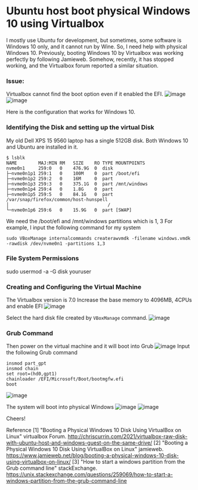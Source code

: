 # Ubuntu host boot physical Windows 10 using Virtualbox

I mostly use Ubuntu for development, but sometimes, some software is Windows 10 only, and it cannot run by Wine. So, I need help with physical Windows 10. Previously, booting Windows 10 by Virtualbox was working perfectly by following Jamieweb. Somehow, recently, it has stopped working, and the Virtualbox forum reported a similar situation.

### Issue:
Virtualbox cannot find the boot option even if it enabled the EFI.
![image](./images/1_win_boot_fail.png)
![image](./images/2_win_boot_fail_boot_options.png)


Here is the configuration that works for Windows 10. 


### Identifying the Disk and setting up the virtual Disk
   
My old Dell XPS 15 9560 laptop has a single 512GB disk. Both Windows 10 and Ubuntu are installed in it. 
```
$ lsblk
NAME        MAJ:MIN RM   SIZE    RO TYPE MOUNTPOINTS
nvme0n1     259:0   0    476.9G  0  disk 
├─nvme0n1p1 259:1   0    100M    0  part /boot/efi
├─nvme0n1p2 259:2   0    16M     0  part 
├─nvme0n1p3 259:3   0    375.1G  0  part /mnt/windows
├─nvme0n1p4 259:4   0    1.8G    0  part 
├─nvme0n1p5 259:5   0    84.1G   0  part /var/snap/firefox/common/host-hunspell
│                                     /
└─nvme0n1p6 259:6   0    15.9G   0  part [SWAP]
```

We need the /boot/efi and /mnt/windows partitions which is 1, 3
For example, I input the following command for my system
```
sudo VBoxManage internalcommands createrawvmdk -filename windows.vmdk -rawdisk /dev/nvme0n1 -partitions 1,3
```

### File System Permissions
sudo usermod -a -G disk youruser

### Creating and Configuring the Virtual Machine
The Virtualbox version is 7.0
Increase the base memory to 4096MB, 4CPUs and enable EFI
![image](./images/3_virtual_box_hardware_setup.png)

Select the hard disk file created by `VBoxManage` command.
![image](./images/4_virtual_box_harddisk_setup.png)



### Grub Command
Then power on the virtual machine and it will boot into Grub
![image](./images/5_grub_command_raw.png)
Input the following Grub command
```
insmod part_gpt
insmod chain
set root=(hd0,gpt1)
chainloader /EFI/Microsoft/Boot/bootmgfw.efi
boot
```
![image](./images/6_grub_command_boot.png)

The system will boot into physical Windows
![image](./images/7_booting.png)
![image](./images/8_windows.png)

Cheers!



Reference
[1] "Booting a Physical Windows 10 Disk Using VirtualBox on Linux" virtualbox Forum. http://chriscurrin.com/2021/virtualbox-raw-disk-with-ubuntu-host-and-windows-guest-on-the-same-drive/
[2] "Booting a Physical Windows 10 Disk Using VirtualBox on Linux" jamieweb. https://www.jamieweb.net/blog/booting-a-physical-windows-10-disk-using-virtualbox-on-linux/
[3] "How to start a windows partition from the Grub command line" stackExchange. https://unix.stackexchange.com/questions/259069/how-to-start-a-windows-partition-from-the-grub-command-line
